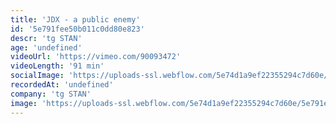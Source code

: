 ```yaml
---
title: 'JDX - a public enemy'
id: '5e791fee50b011c0dd80e823'
descr: 'tg STAN'
age: 'undefined'
videoUrl: 'https://vimeo.com/90093472'
videoLength: '91 min'
socialImage: 'https://uploads-ssl.webflow.com/5e74d1a9ef22355294c7d60e/5e791ea06b850ef371dd7ffa_JDX%20F00035.jpg'
recordedAt: 'undefined'
company: 'tg STAN'
image: 'https://uploads-ssl.webflow.com/5e74d1a9ef22355294c7d60e/5e791ea06b850ef371dd7ffa_JDX%20F00035.jpg'
---
```

